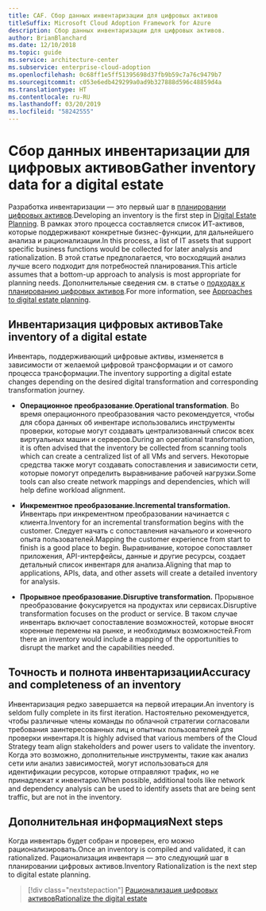```yaml
---
title: CAF. Сбор данных инвентаризации для цифровых активов
titleSuffix: Microsoft Cloud Adoption Framework for Azure
description: Сбор данных инвентаризации для цифровых активов.
author: BrianBlanchard
ms.date: 12/10/2018
ms.topic: guide
ms.service: architecture-center
ms.subservice: enterprise-cloud-adoption
ms.openlocfilehash: 0c68ff1e5ff51395698d37fb9b59c7a76c9479b7
ms.sourcegitcommit: c053e6edb429299a0ad9b327888d596c48859d4a
ms.translationtype: HT
ms.contentlocale: ru-RU
ms.lasthandoff: 03/20/2019
ms.locfileid: "58242555"
---
```

# <a name="gather-inventory-data-for-a-digital-estate"></a><span data-ttu-id="b5338-103">Сбор данных инвентаризации для цифровых активов</span><span class="sxs-lookup"><span data-stu-id="b5338-103">Gather inventory data for a digital estate</span></span>

<span data-ttu-id="b5338-104">Разработка инвентаризации — это первый шаг в [планировании цифровых активов](overview.md).</span><span class="sxs-lookup"><span data-stu-id="b5338-104">Developing an inventory is the first step in [Digital Estate Planning](overview.md).</span></span> <span data-ttu-id="b5338-105">В рамках этого процесса составляется список ИТ-активов, которые поддерживают конкретные бизнес-функции, для дальнейшего анализа и рационализации.</span><span class="sxs-lookup"><span data-stu-id="b5338-105">In this process, a list of IT assets that support specific business functions would be collected for later analysis and rationalization.</span></span> <span data-ttu-id="b5338-106">В этой статье предполагается, что восходящий анализ лучше всего подходит для потребностей планирования.</span><span class="sxs-lookup"><span data-stu-id="b5338-106">This article assumes that a bottom-up approach to analysis is most appropriate for planning needs.</span></span> <span data-ttu-id="b5338-107">Дополнительные сведения см. в статье о [подходах к планированию цифровых активов](./approach.md).</span><span class="sxs-lookup"><span data-stu-id="b5338-107">For more information, see [Approaches to digital estate planning](./approach.md).</span></span>

## <a name="take-inventory-of-a-digital-estate"></a><span data-ttu-id="b5338-108">Инвентаризация цифровых активов</span><span class="sxs-lookup"><span data-stu-id="b5338-108">Take inventory of a digital estate</span></span>

<span data-ttu-id="b5338-109">Инвентарь, поддерживающий цифровые активы, изменяется в зависимости от желаемой цифровой трансформации и от самого процесса трансформации.</span><span class="sxs-lookup"><span data-stu-id="b5338-109">The inventory supporting a digital estate changes depending on the desired digital transformation and corresponding transformation journey.</span></span>

- <span data-ttu-id="b5338-110">**Операционное преобразование**.</span><span class="sxs-lookup"><span data-stu-id="b5338-110">**Operational transformation**.</span></span> <span data-ttu-id="b5338-111">Во время операционного преобразования часто рекомендуется, чтобы для сбора данных об инвентаре использовались инструменты проверки, которые могут создавать централизованный список всех виртуальных машин и серверов.</span><span class="sxs-lookup"><span data-stu-id="b5338-111">During an operational transformation, it is often advised that the inventory be collected from scanning tools which can create a centralized list of all VMs and servers.</span></span> <span data-ttu-id="b5338-112">Некоторые средства также могут создавать сопоставления и зависимости сети, которые помогут определить выравнивание рабочей нагрузки.</span><span class="sxs-lookup"><span data-stu-id="b5338-112">Some tools can also create network mappings and dependencies, which will help define workload alignment.</span></span>

- <span data-ttu-id="b5338-113">**Инкрементное преобразование.**</span><span class="sxs-lookup"><span data-stu-id="b5338-113">**Incremental transformation.**</span></span> <span data-ttu-id="b5338-114">Инвентарь при инкрементном преобразовании начинается с клиента.</span><span class="sxs-lookup"><span data-stu-id="b5338-114">Inventory for an incremental transformation begins with the customer.</span></span> <span data-ttu-id="b5338-115">Следует начать с сопоставления начального и конечного опыта пользователей.</span><span class="sxs-lookup"><span data-stu-id="b5338-115">Mapping the customer experience from start to finish is a good place to begin.</span></span> <span data-ttu-id="b5338-116">Выравнивание, которое сопоставляет приложения, API-интерфейсы, данные и другие ресурсы, создает детальный список инвентаря для анализа.</span><span class="sxs-lookup"><span data-stu-id="b5338-116">Aligning that map to applications, APIs, data, and other assets will create a detailed inventory for analysis.</span></span>

- <span data-ttu-id="b5338-117">**Прорывное преобразование.**</span><span class="sxs-lookup"><span data-stu-id="b5338-117">**Disruptive transformation.**</span></span> <span data-ttu-id="b5338-118">Прорывное преобразование фокусируется на продуктах или сервисах.</span><span class="sxs-lookup"><span data-stu-id="b5338-118">Disruptive transformation focuses on the product or service.</span></span> <span data-ttu-id="b5338-119">В таком случае инвентарь включает сопоставление возможностей, которые вносят коренные перемены на рынке, и необходимых возможностей.</span><span class="sxs-lookup"><span data-stu-id="b5338-119">From there an inventory would include a mapping of the opportunities to disrupt the market and the capabilities needed.</span></span>

## <a name="accuracy-and-completeness-of-an-inventory"></a><span data-ttu-id="b5338-120">Точность и полнота инвентаризации</span><span class="sxs-lookup"><span data-stu-id="b5338-120">Accuracy and completeness of an inventory</span></span>

<span data-ttu-id="b5338-121">Инвентаризация редко завершается на первой итерации.</span><span class="sxs-lookup"><span data-stu-id="b5338-121">An inventory is seldom fully complete in its first iteration.</span></span> <span data-ttu-id="b5338-122">Настоятельно рекомендуется, чтобы различные члены команды по облачной стратегии согласовали требования заинтересованных лиц и опытных пользователей для проверки инвентаря.</span><span class="sxs-lookup"><span data-stu-id="b5338-122">It is highly advised that various members of the Cloud Strategy team align stakeholders and power users to validate the inventory.</span></span> <span data-ttu-id="b5338-123">Когда это возможно, дополнительные инструменты, такие как анализ сети или анализ зависимостей, могут использоваться для идентификации ресурсов, которые отправляют трафик, но не принадлежат к инвентарю.</span><span class="sxs-lookup"><span data-stu-id="b5338-123">When possible, additional tools like network and dependency analysis can be used to identify assets that are being sent traffic, but are not in the inventory.</span></span>

## <a name="next-steps"></a><span data-ttu-id="b5338-124">Дополнительная информация</span><span class="sxs-lookup"><span data-stu-id="b5338-124">Next steps</span></span>

<span data-ttu-id="b5338-125">Когда инвентарь будет собран и проверен, его можно рационализировать.</span><span class="sxs-lookup"><span data-stu-id="b5338-125">Once an inventory is compiled and validated, it can rationalized.</span></span> <span data-ttu-id="b5338-126">Рационализация инвентаря — это следующий шаг в планировании цифровых активов.</span><span class="sxs-lookup"><span data-stu-id="b5338-126">Inventory Rationalization is the next step to digital estate planning.</span></span>

> [!div class="nextstepaction"]
> [<span data-ttu-id="b5338-127">Рационализация цифровых активов</span><span class="sxs-lookup"><span data-stu-id="b5338-127">Rationalize the digital estate</span></span>](rationalize.md)